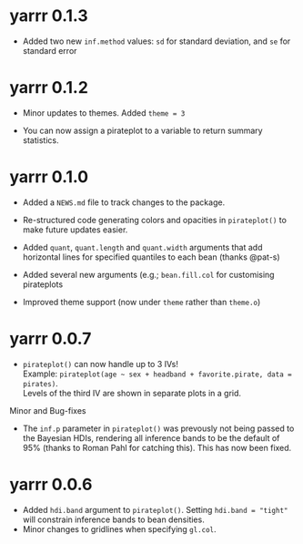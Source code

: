 # yarrr 0.1.3

* Added two new `inf.method` values: `sd` for standard deviation, and `se` for standard error

# yarrr 0.1.2

* Minor updates to themes. Added `theme = 3`

* You can now assign a pirateplot to a variable to return summary statistics.

# yarrr 0.1.0

* Added a `NEWS.md` file to track changes to the package.

* Re-structured code generating colors and opacities in `pirateplot()` to make future updates easier.

* Added `quant`, `quant.length` and `quant.width` arguments that add horizontal lines for specified quantiles to each bean (thanks @pat-s)

* Added several new arguments (e.g.;  `bean.fill.col` for customising pirateplots

* Improved theme support (now under `theme` rather than `theme.o`)


# yarrr 0.0.7

* `pirateplot()` can now handle up to 3 IVs!  
Example: `pirateplot(age ~ sex + headband + favorite.pirate, data = pirates)`.   
Levels of the third IV are shown in separate plots in a grid.

Minor and Bug-fixes

- The `inf.p` parameter in `pirateplot()` was prevously not being passed to the Bayesian HDIs, rendering all inference bands to be the default of 95% (thanks to Roman Pahl for catching this). 
This has now been fixed.

# yarrr 0.0.6

* Added `hdi.band` argument to `pirateplot()`. Setting `hdi.band = "tight"` will constrain inference bands to bean densities.
* Minor changes to gridlines when specifying `gl.col`.




